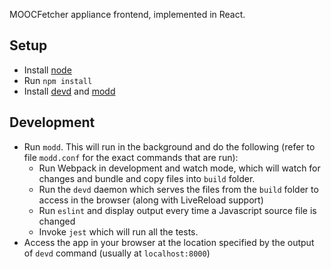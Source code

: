 MOOCFetcher appliance frontend, implemented in React.

## Setup
* Install [node]
* Run `npm install`
* Install [devd] and [modd]

[node]: https://nodejs.org
[devd]: https://github.com/cortesi/devd
[modd]: https://github.com/cortesi/modd


## Development
* Run `modd`. This will run in the background and do the following (refer to file `modd.conf` for the exact commands that are run):
  * Run Webpack in development and watch mode, which will watch for changes and bundle and copy files into `build` folder.
  * Run the `devd` daemon which serves the files from the `build` folder to access in the browser (along with LiveReload support)
  * Run `eslint` and display output every time a Javascript source file is changed
  * Invoke `jest` which will run all the tests.
* Access the app in your browser at the location specified by the output of `devd` command (usually at `localhost:8000`)

